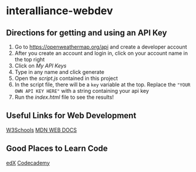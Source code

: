 # interalliance-webdev
## Directions for getting and using an API Key
1. Go to https://openweathermap.org/api and create a developer account
2. After you create an account and login in, click on your account name in the top right
3. Click on *My API Keys*
4. Type in any name and click generate
5. Open the *script.js* contained in this project
6. In the script file, there will be a `key` variable at the top. Replace the `"YOUR OWN API KEY HERE"` with a string containing your api key
7. Run the *index.html* file to see the results!

## Useful Links for Web Development
[W3Schools](https://www.w3schools.com/)
[MDN WEB DOCS](https://developer.mozilla.org/en-US/)

## Good Places to Learn Code
[edX](https://www.edx.org/)
[Codecademy](https://www.codecademy.com)
